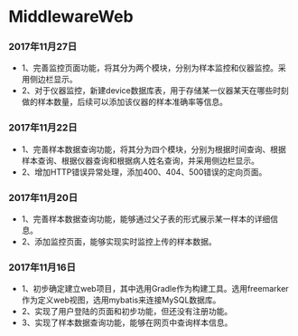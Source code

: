 # MiddlewareWeb

### 2017年11月27日
- 1、完善监控页面功能，将其分为两个模块，分别为样本监控和仪器监控。采用侧边栏显示。
- 2、对于仪器监控，新建device数据库表，用于存储某一仪器某天在哪些时刻做的样本数量，后续可以添加该仪器的样本准确率等信息。

### 2017年11月22日
- 1、完善样本数据查询功能，将其分为四个模块，分别为根据时间查询、根据样本查询、根据仪器查询和根据病人姓名查询，并采用侧边栏显示。
- 2、增加HTTP错误异常处理，添加400、404、500错误的定向页面。

### 2017年11月20日
- 1、完善样本数据查询功能，能够通过父子表的形式展示某一样本的详细信息。
- 2、添加监控页面，能够实现实时监控上传的样本数据。

### 2017年11月16日
- 1、初步确定建立web项目，其中选用Gradle作为构建工具。选用freemarker作为定义web视图，选用mybatis来连接MySQL数据库。
- 2、实现了用户登陆的页面和初步功能，但还没有注册功能。
- 3、实现了样本数据查询功能，能够在网页中查询样本信息。
